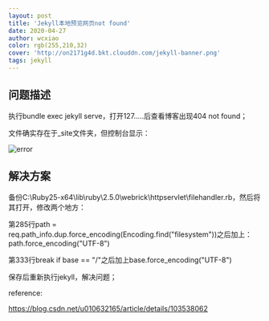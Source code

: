 ```yaml
---
layout: post
title: 'Jekyll本地预览网页not found'
date: 2020-04-27
author: wcxiao
color: rgb(255,210,32)
cover: 'http://on2171g4d.bkt.clouddn.com/jekyll-banner.png'
tags: jekyll
---
```


## 问题描述

执行bundle exec jekyll serve，打开127.....后查看博客出现404 not found；

文件确实存在于_site文件夹，但控制台显示：

![error](https://picholder.oss-cn-shanghai.aliyuncs.com/jekyll/notfound.png)

## 解决方案

备份C:\Ruby25-x64\lib\ruby\2.5.0\webrick\httpservlet\filehandler.rb，然后将其打开，修改两个地方：

第285行path = req.path_info.dup.force_encoding(Encoding.find("filesystem"))之后加上：
path.force_encoding("UTF-8")

第333行break if base == "/"之后加上base.force_encoding("UTF-8")

保存后重新执行jekyll，解决问题；

reference:

https://blog.csdn.net/u010632165/article/details/103538062